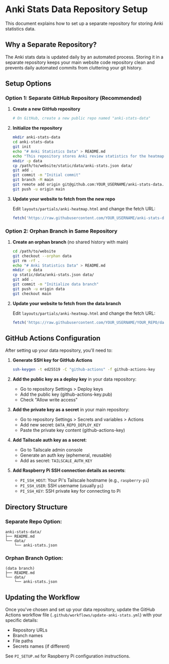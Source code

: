 # Anki Stats Data Repository Setup

This document explains how to set up a separate repository for storing Anki statistics data.

## Why a Separate Repository?

The Anki stats data is updated daily by an automated process. Storing it in a separate repository keeps your main website code repository clean and prevents daily automated commits from cluttering your git history.

## Setup Options

### Option 1: Separate GitHub Repository (Recommended)

1. **Create a new GitHub repository**
   ```bash
   # On GitHub, create a new public repo named "anki-stats-data"
   ```

2. **Initialize the repository**
   ```bash
   mkdir anki-stats-data
   cd anki-stats-data
   git init
   echo "# Anki Statistics Data" > README.md
   echo "This repository stores Anki review statistics for the heatmap visualization." >> README.md
   mkdir -p data
   cp /path/to/website/static/data/anki-stats.json data/
   git add .
   git commit -m "Initial commit"
   git branch -M main
   git remote add origin git@github.com:YOUR_USERNAME/anki-stats-data.git
   git push -u origin main
   ```

3. **Update your website to fetch from the new repo**

   Edit `layouts/partials/anki-heatmap.html` and change the fetch URL:
   ```javascript
   fetch('https://raw.githubusercontent.com/YOUR_USERNAME/anki-stats-data/main/data/anki-stats.json')
   ```

### Option 2: Orphan Branch in Same Repository

1. **Create an orphan branch** (no shared history with main)
   ```bash
   cd /path/to/website
   git checkout --orphan data
   git rm -rf .
   echo "# Anki Statistics Data" > README.md
   mkdir -p data
   cp static/data/anki-stats.json data/
   git add .
   git commit -m "Initialize data branch"
   git push -u origin data
   git checkout main
   ```

2. **Update your website to fetch from the data branch**

   Edit `layouts/partials/anki-heatmap.html` and change the fetch URL:
   ```javascript
   fetch('https://raw.githubusercontent.com/YOUR_USERNAME/YOUR_REPO/data/data/anki-stats.json')
   ```

## GitHub Actions Configuration

After setting up your data repository, you'll need to:

1. **Generate SSH key for GitHub Actions**
   ```bash
   ssh-keygen -t ed25519 -C "github-actions" -f github-actions-key
   ```

2. **Add the public key as a deploy key** in your data repository:
   - Go to repository Settings > Deploy keys
   - Add the public key (github-actions-key.pub)
   - Check "Allow write access"

3. **Add the private key as a secret** in your main repository:
   - Go to repository Settings > Secrets and variables > Actions
   - Add new secret: `DATA_REPO_DEPLOY_KEY`
   - Paste the private key content (github-actions-key)

4. **Add Tailscale auth key as a secret**:
   - Go to Tailscale admin console
   - Generate an auth key (ephemeral, reusable)
   - Add as secret: `TAILSCALE_AUTH_KEY`

5. **Add Raspberry Pi SSH connection details as secrets**:
   - `PI_SSH_HOST`: Your Pi's Tailscale hostname (e.g., `raspberry-pi`)
   - `PI_SSH_USER`: SSH username (usually `pi`)
   - `PI_SSH_KEY`: SSH private key for connecting to Pi

## Directory Structure

### Separate Repo Option:
```
anki-stats-data/
├── README.md
└── data/
    └── anki-stats.json
```

### Orphan Branch Option:
```
(data branch)
├── README.md
└── data/
    └── anki-stats.json
```

## Updating the Workflow

Once you've chosen and set up your data repository, update the GitHub Actions workflow file (`.github/workflows/update-anki-stats.yml`) with your specific details:

- Repository URLs
- Branch names
- File paths
- Secrets names (if different)

See `PI_SETUP.md` for Raspberry Pi configuration instructions.
